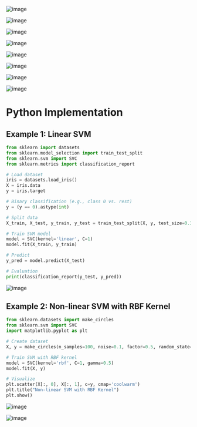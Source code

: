 ![image](https://github.com/user-attachments/assets/6cdd335d-7412-40aa-b062-da9c9ba849cb)

![image](https://github.com/user-attachments/assets/d12a7ed5-993f-402d-a535-d86473f413d0)

![image](https://github.com/user-attachments/assets/67bd712a-66be-4a95-971b-0e319dc8edc8)

![image](https://github.com/user-attachments/assets/6f0b19b6-8e98-43e5-ae45-fa0f72b35490)

![image](https://github.com/user-attachments/assets/477fa588-0444-498b-be85-8b60ccbac7bc)

![image](https://github.com/user-attachments/assets/5023fefc-eda1-4e2e-a3ed-5b4dcba8d854)

![image](https://github.com/user-attachments/assets/b736183a-3857-443e-908c-6a3ba4a9675b)

![image](https://github.com/user-attachments/assets/34792054-f94d-4b6d-a648-7f79c9b03942)

# Python Implementation

## Example 1: Linear SVM

```python
from sklearn import datasets
from sklearn.model_selection import train_test_split
from sklearn.svm import SVC
from sklearn.metrics import classification_report

# Load dataset
iris = datasets.load_iris()
X = iris.data
y = iris.target

# Binary classification (e.g., class 0 vs. rest)
y = (y == 0).astype(int)

# Split data
X_train, X_test, y_train, y_test = train_test_split(X, y, test_size=0.3, random_state=42)

# Train SVM model
model = SVC(kernel='linear', C=1)
model.fit(X_train, y_train)

# Predict
y_pred = model.predict(X_test)

# Evaluation
print(classification_report(y_test, y_pred))

```
![image](https://github.com/user-attachments/assets/ad34633b-ed27-4724-803c-940153c62ae0)

## Example 2: Non-linear SVM with RBF Kernel

```python
from sklearn.datasets import make_circles
from sklearn.svm import SVC
import matplotlib.pyplot as plt

# Create dataset
X, y = make_circles(n_samples=100, noise=0.1, factor=0.5, random_state=42)

# Train SVM with RBF kernel
model = SVC(kernel='rbf', C=1, gamma=0.5)
model.fit(X, y)

# Visualize
plt.scatter(X[:, 0], X[:, 1], c=y, cmap='coolwarm')
plt.title("Non-linear SVM with RBF Kernel")
plt.show()

```

![image](https://github.com/user-attachments/assets/0672fc82-3f33-4176-b28a-10857baff4af)

![image](https://github.com/user-attachments/assets/04d5a85b-8141-4ae3-b961-076deb154a6d)





